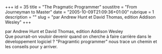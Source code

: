 +++
id = 35
title = "The Pragmatic Programmer"
soustitre = "From Journeyman to Master"
date = "2005-10-09T21:09:36+01:00"
rubrique = 1
description = ""
slug = "par Andrew Hunt et David Thomas, edition Addison Wesley"
+++

<div class="chapo">par Andrew Hunt et David Thomas, edition Addison Wesley</div>
Que pourrait-on vouloir devenir quand on cherche à faire carrière dans le développement logiciel ? "Pragramtic programmer" nous trace un chemin et les conseils pour y arriver.